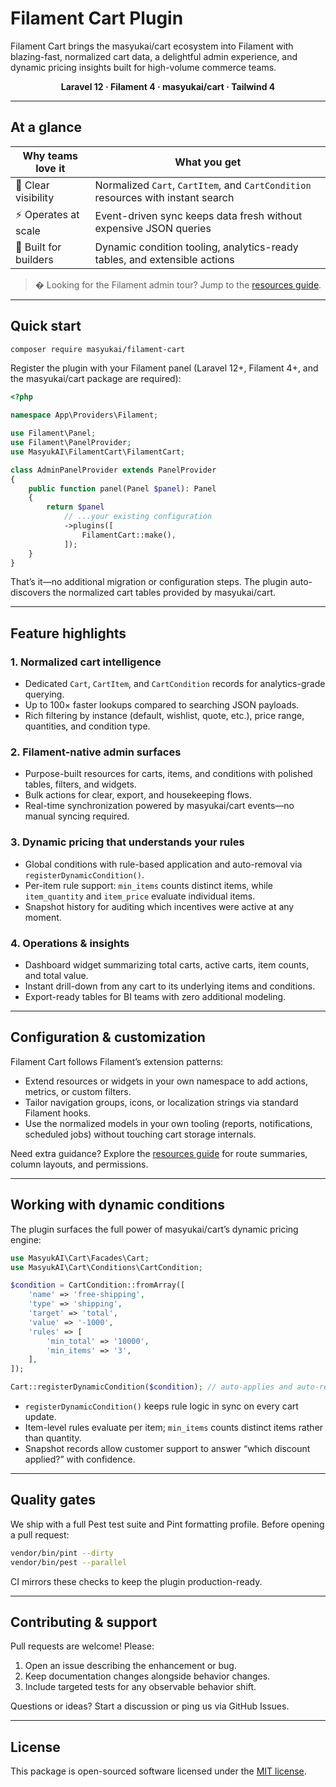 # Filament Cart Plugin

Filament Cart brings the masyukai/cart ecosystem into Filament with blazing-fast, normalized cart data, a delightful admin experience, and dynamic pricing insights built for high-volume commerce teams.

<p align="center">
    <strong>Laravel&nbsp;12 · Filament&nbsp;4 · masyukai/cart · Tailwind&nbsp;4</strong>
</p>

---

## At a glance

| Why teams love it | What you get |
| --- | --- |
| 🧭 Clear visibility | Normalized `Cart`, `CartItem`, and `CartCondition` resources with instant search |
| ⚡ Operates at scale | Event-driven sync keeps data fresh without expensive JSON queries |
| 🧰 Built for builders | Dynamic condition tooling, analytics-ready tables, and extensible actions |

> � Looking for the Filament admin tour? Jump to the [resources guide](docs/filament-cart.md).

---

## Quick start

```bash
composer require masyukai/filament-cart
```

Register the plugin with your Filament panel (Laravel 12+, Filament 4+, and the masyukai/cart package are required):

```php
<?php

namespace App\Providers\Filament;

use Filament\Panel;
use Filament\PanelProvider;
use MasyukAI\FilamentCart\FilamentCart;

class AdminPanelProvider extends PanelProvider
{
    public function panel(Panel $panel): Panel
    {
        return $panel
            // ...your existing configuration
            ->plugins([
                FilamentCart::make(),
            ]);
    }
}
```

That’s it—no additional migration or configuration steps. The plugin auto-discovers the normalized cart tables provided by masyukai/cart.

---

## Feature highlights

### 1. Normalized cart intelligence
- Dedicated `Cart`, `CartItem`, and `CartCondition` records for analytics-grade querying.
- Up to 100× faster lookups compared to searching JSON payloads.
- Rich filtering by instance (default, wishlist, quote, etc.), price range, quantities, and condition type.

### 2. Filament-native admin surfaces
- Purpose-built resources for carts, items, and conditions with polished tables, filters, and widgets.
- Bulk actions for clear, export, and housekeeping flows.
- Real-time synchronization powered by masyukai/cart events—no manual syncing required.

### 3. Dynamic pricing that understands your rules
- Global conditions with rule-based application and auto-removal via `registerDynamicCondition()`.
- Per-item rule support: `min_items` counts distinct items, while `item_quantity` and `item_price` evaluate individual items.
- Snapshot history for auditing which incentives were active at any moment.

### 4. Operations & insights
- Dashboard widget summarizing total carts, active carts, item counts, and total value.
- Instant drill-down from any cart to its underlying items and conditions.
- Export-ready tables for BI teams with zero additional modeling.

---

## Configuration & customization

Filament Cart follows Filament’s extension patterns:

- Extend resources or widgets in your own namespace to add actions, metrics, or custom filters.
- Tailor navigation groups, icons, or localization strings via standard Filament hooks.
- Use the normalized models in your own tooling (reports, notifications, scheduled jobs) without touching cart storage internals.

Need extra guidance? Explore the [resources guide](docs/filament-cart.md) for route summaries, column layouts, and permissions.

---

## Working with dynamic conditions

The plugin surfaces the full power of masyukai/cart’s dynamic pricing engine:

```php
use MasyukAI\Cart\Facades\Cart;
use MasyukAI\Cart\Conditions\CartCondition;

$condition = CartCondition::fromArray([
    'name' => 'free-shipping',
    'type' => 'shipping',
    'target' => 'total',
    'value' => '-1000',
    'rules' => [
        'min_total' => '10000',
        'min_items' => '3',
    ],
]);

Cart::registerDynamicCondition($condition); // auto-applies and auto-removes as the cart changes
```

- `registerDynamicCondition()` keeps rule logic in sync on every cart update.
- Item-level rules evaluate per item; `min_items` counts distinct items rather than quantity.
- Snapshot records allow customer support to answer “which discount applied?” with confidence.

---

## Quality gates

We ship with a full Pest test suite and Pint formatting profile. Before opening a pull request:

```bash
vendor/bin/pint --dirty
vendor/bin/pest --parallel
```

CI mirrors these checks to keep the plugin production-ready.

---

## Contributing & support

Pull requests are welcome! Please:

1. Open an issue describing the enhancement or bug.
2. Keep documentation changes alongside behavior changes.
3. Include targeted tests for any observable behavior shift.

Questions or ideas? Start a discussion or ping us via GitHub Issues.

---

## License

This package is open-sourced software licensed under the [MIT license](LICENSE.md).